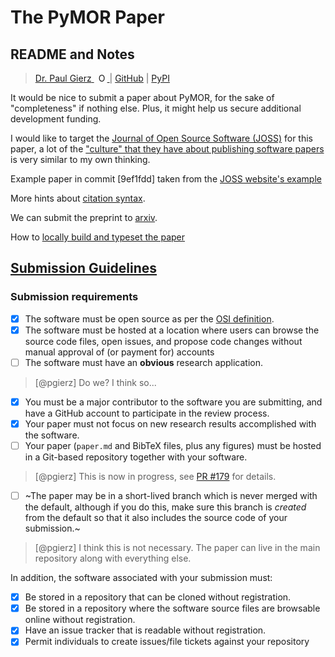 # The PyMOR Paper
## README and Notes

> [Dr. Paul Gierz](mailto:paul.gierz@awi.de)<a
    id="cy-effective-orcid-url"
    class="underline"
     href="https://orcid.org/0000-0002-4512-087X"
     target="orcid.widget"
     rel="me noopener noreferrer"
     style="vertical-align: top">
     <img
        src="https://orcid.org/sites/default/files/images/orcid_16x16.png"
        style="width: 1em; margin-inline-start: 0.5em"
        alt="ORCID iD icon"/>
    </a>
> | [GitHub](https://github.com/esm-tools/pymor)
> | [PyPI](https://pypi.org/project/py-cmor/)


It would be nice to submit a paper about PyMOR, for the sake of "completeness" if nothing else. Plus, it might help us secure additional development funding.

I would like to target the [Journal of Open Source Software (JOSS)](https://joss.theoj.org/) for this paper, a lot of the ["culture" that they have about publishing software papers](https://joss.theoj.org/about) is very similar to my
own thinking.

Example paper in commit [9ef1fdd] taken from the [JOSS website's example](https://joss.readthedocs.io/en/latest/example_paper.html#example-paper)

More hints about [citation syntax](https://pandoc.org/MANUAL.html#extension-citations).

We can submit the preprint to [arxiv](https://arxiv.org/).

How to [locally build and typeset the paper](https://joss.readthedocs.io/en/latest/paper.html#checking-that-your-paper-compiles)

## [Submission Guidelines](https://joss.readthedocs.io/en/latest/submitting.html#submitting-a-paper-to-joss)

### Submission requirements

- [x] The software must be open source as per the [OSI definition](https://opensource.org/osd).
- [x] The software must be hosted at a location where users can browse the source code files, open issues, and propose code changes without manual approval of (or payment for) accounts
- [ ] The software must have an **obvious** research application.
> [@pgierz] Do we? I think so...
- [x] You must be a major contributor to the software you are submitting, and have a GitHub account to participate in the review process.
- [x] Your paper must not focus on new research results accomplished with the software.
- [ ] Your paper (`paper.md` and BibTeX files, plus any figures) must be hosted in a Git-based repository together with your software.
> [@pgierz] This is now in progress, see [PR #179](https://github.com/esm-tools/pymor/pull/179) for details.
- [ ] ~The paper may be in a short-lived branch which is never merged with the default, although if you do this, make sure this branch is _created_ from the default so that it also includes the source code of your submission.~
> [@pgierz] I think this is not necessary. The paper can live in the main repository along with everything else.

In addition, the software associated with your submission must:

- [x] Be stored in a repository that can be cloned without registration.
- [x] Be stored in a repository where the software source files are browsable online without registration.
- [x] Have an issue tracker that is readable without registration.
- [x] Permit individuals to create issues/file tickets against your repository
